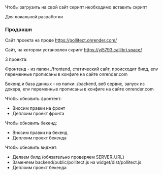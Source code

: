 Чтобы загрузить на свой сайт скрипт необходимо вставить скрипт

Для локальной разработки

<script src="http://localhost:3000/pollitect.js" type="text/javascript" charset="utf-8" data-user={Идентификатор пользователя} defer></script>

### Продакшн

Сайт проекта на проде https://pollitect.onrender.com/

Сайт, на котором установлен скрипт https://yi5793.callibri.space/

3 проекта:

Фронтенд - из папки ./frontend, статический сайт, происходит билд, env переменные прописаны в конфиге на сайте onrender.com

Бекенд и база данных - из папки ./backend, веб сервис, запуск из докера, env переменные прописаны в конфиге на сайте onrender.com

Чтобы обновить фронтент:

- Вносим правки на фронт
- Деплоим проект фронта

Чтобы обновить бекенд:

- Вносим правки на бекенд
- Деплоим проект бекенда

Чтобы обновить виджет:

- Делаем билд (обязательно проверяем SERVER_URL)
- Заменяем backend/public/pollitect.js на widget/dist/pollitect.js
- Деплоим проект бекенда
